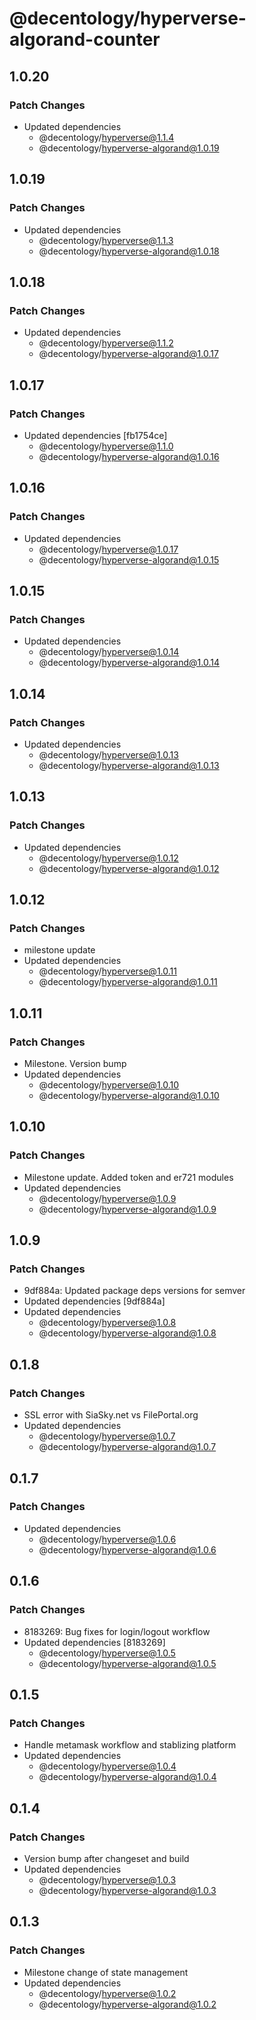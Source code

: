 # @decentology/hyperverse-algorand-counter

## 1.0.20

### Patch Changes

-   Updated dependencies
    -   @decentology/hyperverse@1.1.4
    -   @decentology/hyperverse-algorand@1.0.19

## 1.0.19

### Patch Changes

-   Updated dependencies
    -   @decentology/hyperverse@1.1.3
    -   @decentology/hyperverse-algorand@1.0.18

## 1.0.18

### Patch Changes

-   Updated dependencies
    -   @decentology/hyperverse@1.1.2
    -   @decentology/hyperverse-algorand@1.0.17

## 1.0.17

### Patch Changes

-   Updated dependencies [fb1754ce]
    -   @decentology/hyperverse@1.1.0
    -   @decentology/hyperverse-algorand@1.0.16

## 1.0.16

### Patch Changes

-   Updated dependencies
    -   @decentology/hyperverse@1.0.17
    -   @decentology/hyperverse-algorand@1.0.15

## 1.0.15

### Patch Changes

-   Updated dependencies
    -   @decentology/hyperverse@1.0.14
    -   @decentology/hyperverse-algorand@1.0.14

## 1.0.14

### Patch Changes

-   Updated dependencies
    -   @decentology/hyperverse@1.0.13
    -   @decentology/hyperverse-algorand@1.0.13

## 1.0.13

### Patch Changes

-   Updated dependencies
    -   @decentology/hyperverse@1.0.12
    -   @decentology/hyperverse-algorand@1.0.12

## 1.0.12

### Patch Changes

-   milestone update
-   Updated dependencies
    -   @decentology/hyperverse@1.0.11
    -   @decentology/hyperverse-algorand@1.0.11

## 1.0.11

### Patch Changes

-   Milestone. Version bump
-   Updated dependencies
    -   @decentology/hyperverse@1.0.10
    -   @decentology/hyperverse-algorand@1.0.10

## 1.0.10

### Patch Changes

-   Milestone update. Added token and er721 modules
-   Updated dependencies
    -   @decentology/hyperverse@1.0.9
    -   @decentology/hyperverse-algorand@1.0.9

## 1.0.9

### Patch Changes

-   9df884a: Updated package deps versions for semver
-   Updated dependencies [9df884a]
-   Updated dependencies
    -   @decentology/hyperverse@1.0.8
    -   @decentology/hyperverse-algorand@1.0.8

## 0.1.8

### Patch Changes

-   SSL error with SiaSky.net vs FilePortal.org
-   Updated dependencies
    -   @decentology/hyperverse@1.0.7
    -   @decentology/hyperverse-algorand@1.0.7

## 0.1.7

### Patch Changes

-   Updated dependencies
    -   @decentology/hyperverse@1.0.6
    -   @decentology/hyperverse-algorand@1.0.6

## 0.1.6

### Patch Changes

-   8183269: Bug fixes for login/logout workflow
-   Updated dependencies [8183269]
    -   @decentology/hyperverse@1.0.5
    -   @decentology/hyperverse-algorand@1.0.5

## 0.1.5

### Patch Changes

-   Handle metamask workflow and stablizing platform
-   Updated dependencies
    -   @decentology/hyperverse@1.0.4
    -   @decentology/hyperverse-algorand@1.0.4

## 0.1.4

### Patch Changes

-   Version bump after changeset and build
-   Updated dependencies
    -   @decentology/hyperverse@1.0.3
    -   @decentology/hyperverse-algorand@1.0.3

## 0.1.3

### Patch Changes

-   Milestone change of state management
-   Updated dependencies
    -   @decentology/hyperverse@1.0.2
    -   @decentology/hyperverse-algorand@1.0.2
